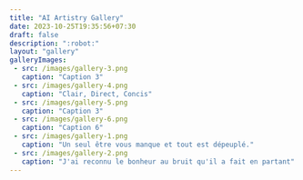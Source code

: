 ```yaml
---
title: "AI Artistry Gallery"
date: 2023-10-25T19:35:56+07:30
draft: false
description: ":robot:"
layout: "gallery"
galleryImages:
 - src: /images/gallery-3.png
   caption: "Caption 3"
 - src: /images/gallery-4.png
   caption: "Clair, Direct, Concis"
 - src: /images/gallery-5.png
   caption: "Caption 3"
 - src: /images/gallery-6.png
   caption: "Caption 6"
 - src: /images/gallery-1.png
   caption: "Un seul être vous manque et tout est dépeuplé."
 - src: /images/gallery-2.png
   caption: "J'ai reconnu le bonheur au bruit qu'il a fait en partant"
---
```

